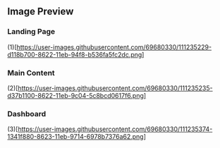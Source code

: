 ## Image Preview

### Landing Page


(1)[https://user-images.githubusercontent.com/69680330/111235229-d118b700-8622-11eb-94f8-b536fa5fc2dc.png]

### Main Content

(2)[https://user-images.githubusercontent.com/69680330/111235235-d37b1100-8622-11eb-9c04-5c8bcd0617f6.png]

### Dashboard

(3)[https://user-images.githubusercontent.com/69680330/111235374-1341f880-8623-11eb-9714-6978b7376a62.png]